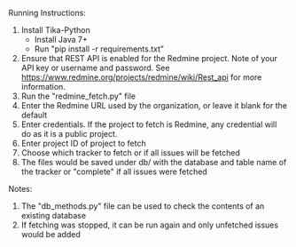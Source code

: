 Running Instructions:

1. Install Tika-Python
   - Install Java 7+
   - Run "pip install -r requirements.txt"
 2. Ensure that REST API is enabled for the Redmine project. Note of your API key or username and password. See https://www.redmine.org/projects/redmine/wiki/Rest_api for more information.
 3. Run the "redmine_fetch.py" file
 4. Enter the Redmine URL used by the organization, or leave it blank for the default
 5. Enter credentials. If the project to fetch is Redmine, any credential will do as it is a public project.
 6. Enter project ID of project to fetch
 7. Choose which tracker to fetch or if all issues will be fetched
 8. The files would be saved under db/ with the database and table name of the tracker or "complete" if all issues were fetched

Notes:

1. The "db_methods.py" file can be used to check the contents of an existing database
2. If fetching was stopped, it can be run again and only unfetched issues would be added
